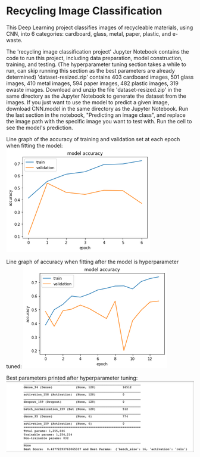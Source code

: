 # Recycling Image Classification
This Deep Learning project classifies images of recycleable materials, using CNN, into 6 categories: cardboard, glass, metal, paper, plastic, and e-waste.

The 'recycling image classification project' Jupyter Notebook contains the code to run this project, including data preparation, model construction, training, and testing. (The hyperparameter tuning section takes a while to run, can skip running this section as the best parameters are already determined)
 'dataset-resized.zip' contains 403 cardboard images, 501 glass images, 410 metal images, 594 paper images, 482 plastic images, 319 ewaste images. 
 Download and unzip the file 'dataset-resized.zip' in the same directory as the Jupyter Notebook to generate the dataset from the images.
If you just want to use the model to predict a given image, download CNN.model in the same directory as the Jupyter Notebook. Run the last section in the notebook, "Predicting an image class", and replace the image path with the specific image you want to test with. Run the cell to see the model's prediction.

Line graph of the accuracy of training and validation set at each epoch when fitting the model:
![Hyperparameter tuning best parameters](https://github.com/rli1215/Recycling-Image-Classification/blob/main/docs/model.png)

Line graph of accuracy when fitting after the model is hyperparameter tuned:
![Hyperparameter tuning best parameters](https://github.com/rli1215/Recycling-Image-Classification/blob/main/docs/tuned%20model.png)

Best parameters printed after hyperparameter tuning:
![Hyperparameter tuning best parameters](https://github.com/rli1215/Recycling-Image-Classification/blob/main/docs/hyperparameter%20tuning%20results.png)
